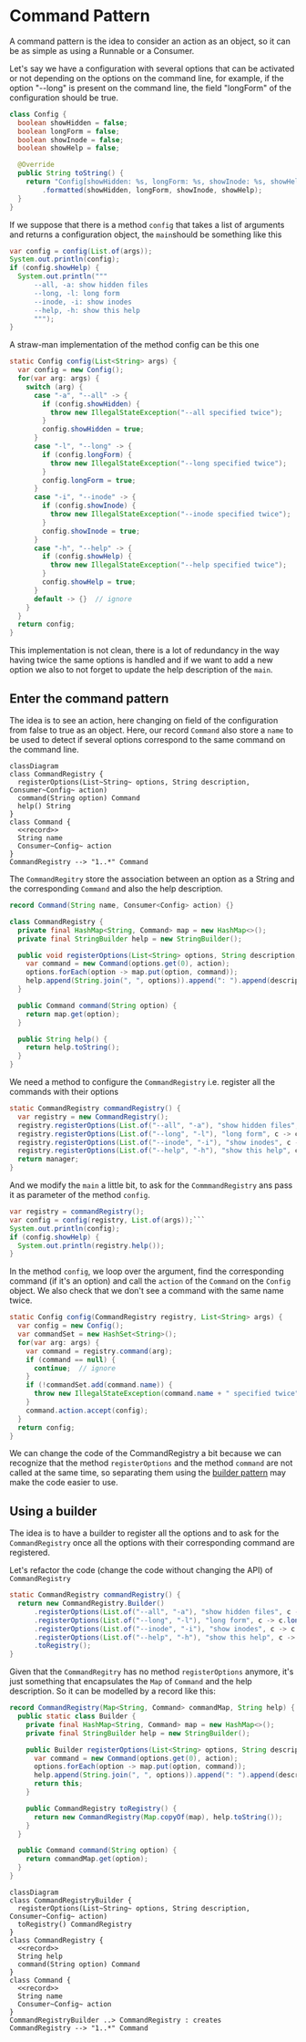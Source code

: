 # Command Pattern

A command pattern is the idea to consider an action as an object, so it can be as simple as
using a Runnable or a Consumer.

Let's say we have a configuration with several options that can be activated or not
depending on the options on the command line, for example, if the option "--long" is present
on the command line, the field "longForm" of the configuration should be true.

```java
class Config {
  boolean showHidden = false;
  boolean longForm = false;
  boolean showInode = false;
  boolean showHelp = false;

  @Override
  public String toString() {
    return "Config[showHidden: %s, longForm: %s, showInode: %s, showHelp: %s]"
        .formatted(showHidden, longForm, showInode, showHelp);
  }
}
```

If we suppose that there is a method `config` that takes a list of arguments and returns a configuration  object,
the `main`should be something like this

```java
var config = config(List.of(args));
System.out.println(config);
if (config.showHelp) {
  System.out.println("""
      --all, -a: show hidden files
      --long, -l: long form
      --inode, -i: show inodes
      --help, -h: show this help
      """);
}
```

A straw-man implementation of the method config can be this one
```java
static Config config(List<String> args) {
  var config = new Config();
  for(var arg: args) {
    switch (arg) {
      case "-a", "--all" -> {
        if (config.showHidden) {
          throw new IllegalStateException("--all specified twice");
        }
        config.showHidden = true;
      }
      case "-l", "--long" -> {
        if (config.longForm) {
          throw new IllegalStateException("--long specified twice");
        }
        config.longForm = true;
      }
      case "-i", "--inode" -> {
        if (config.showInode) {
          throw new IllegalStateException("--inode specified twice");
        }
        config.showInode = true;
      }
      case "-h", "--help" -> {
        if (config.showHelp) {
          throw new IllegalStateException("--help specified twice");
        }
        config.showHelp = true;
      }
      default -> {}  // ignore
    }
  }
  return config;
}
```

This implementation is not clean, there is a lot of redundancy in the way having twice the same options
is handled and if we want to add a new option we also to not forget to update the help description of the `main`.

## Enter the command pattern

The idea is to see an action, here changing on field of the configuration from false to true
as an object. Here, our record `Command` also store a `name` to be used to detect if several options
correspond to the same command on the command line.

```mermaid
classDiagram
class CommandRegistry {
  registerOptions(List~String~ options, String description, Consumer~Config~ action)
  command(String option) Command
  help() String
}
class Command {
  <<record>>
  String name
  Consumer~Config~ action
}
CommandRegistry --> "1..*" Command
```

The `CommandRegitry` store the association between an option as a String and the corresponding `Command`
and also the help description.

```java
record Command(String name, Consumer<Config> action) {}

class CommandRegistry {
  private final HashMap<String, Command> map = new HashMap<>();
  private final StringBuilder help = new StringBuilder();

  public void registerOptions(List<String> options, String description, Consumer<Config> action) {
    var command = new Command(options.get(0), action);
    options.forEach(option -> map.put(option, command));
    help.append(String.join(", ", options)).append(": ").append(description).append("\n");
  }

  public Command command(String option) {
    return map.get(option);
  }

  public String help() {
    return help.toString();
  }
}
```

We need a method to configure the `CommandRegistry` i.e. register all the commands with their options
```java
static CommandRegistry commandRegistry() {
  var registry = new CommandRegistry();
  registry.registerOptions(List.of("--all", "-a"), "show hidden files", c -> c.showHidden = true);
  registry.registerOptions(List.of("--long", "-l"), "long form", c -> c.longForm = true);
  registry.registerOptions(List.of("--inode", "-i"), "show inodes", c -> c.showInode = true);
  registry.registerOptions(List.of("--help", "-h"), "show this help", c -> c.showHelp = true);
  return manager;
}
```

And we modify the `main` a little bit,  to ask for the `CommmandRegistry` ans pass it as parameter
of the method `config`.
```java
var registry = commandRegistry();
var config = config(registry, List.of(args));```
System.out.println(config);
if (config.showHelp) {
  System.out.println(registry.help());
}
```

In the method `config`, we loop over the argument, find the corresponding command (if it's an option)
and call the `action` of the `Command` on the `Config` object. We also check that we don't see a command
with the same name twice.
```java
static Config config(CommandRegistry registry, List<String> args) {
  var config = new Config();
  var commandSet = new HashSet<String>();
  for(var arg: args) {
    var command = registry.command(arg);
    if (command == null) {
      continue;  // ignore
    }
    if (!commandSet.add(command.name)) {
      throw new IllegalStateException(command.name + " specified twice");
    }
    command.action.accept(config);
  }
  return config;
}
```

We can change the code of the CommandRegistry a bit because we can recognize that the method `registerOptions`
and the method `command` are not called at the same time, so separating them using
the [builder pattern](../builder) may make the code easier to use.


## Using a builder

The idea is to have a builder to register all the options and to ask for the `CommandRegistry` once
all the options with their corresponding command are registered.

Let's refactor the code (change the code without changing the API) of `CommandRegistry`
```java
static CommandRegistry commandRegistry() {
  return new CommandRegistry.Builder()
      .registerOptions(List.of("--all", "-a"), "show hidden files", c -> c.showHidden = true)
      .registerOptions(List.of("--long", "-l"), "long form", c -> c.longForm = true)
      .registerOptions(List.of("--inode", "-i"), "show inodes", c -> c.showInode = true)
      .registerOptions(List.of("--help", "-h"), "show this help", c -> c.showHelp = true)
      .toRegistry();
}
```

Given that the `CommandRegitry` has no method `registerOptions` anymore, it's just something
that encapsulates the `Map` of `Command` and the help description.
So it can be modelled by a record like this:
```java
record CommandRegistry(Map<String, Command> commandMap, String help) {
  public static class Builder {
    private final HashMap<String, Command> map = new HashMap<>();
    private final StringBuilder help = new StringBuilder();

    public Builder registerOptions(List<String> options, String description, Consumer<Config> action) {
      var command = new Command(options.get(0), action);
      options.forEach(option -> map.put(option, command));
      help.append(String.join(", ", options)).append(": ").append(description).append("\n");
      return this;
    }

    public CommandRegistry toRegistry() {
      return new CommandRegistry(Map.copyOf(map), help.toString());
    }
  }

  public Command command(String option) {
    return commandMap.get(option);
  }
}
```

```mermaid
classDiagram
class CommandRegistryBuilder {
  registerOptions(List~String~ options, String description, Consumer~Config~ action)
  toRegistry() CommandRegistry
}
class CommandRegistry {
  <<record>>
  String help
  command(String option) Command
}
class Command {
  <<record>>
  String name
  Consumer~Config~ action
}
CommandRegistryBuilder ..> CommandRegistry : creates
CommandRegistry --> "1..*" Command
```
